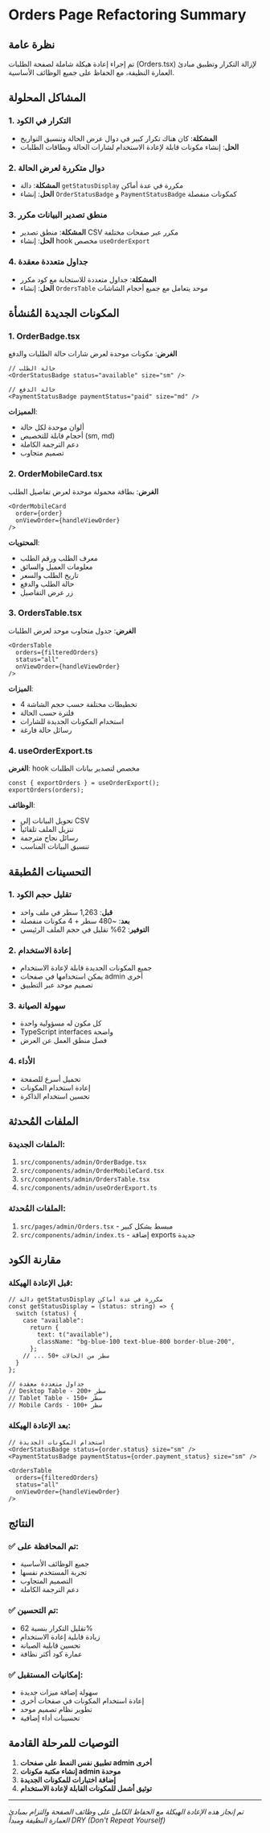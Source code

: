 # Orders Page Refactoring Summary

## نظرة عامة
تم إجراء إعادة هيكلة شاملة لصفحة الطلبات (Orders.tsx) لإزالة التكرار وتطبيق مبادئ العمارة النظيفة، مع الحفاظ على جميع الوظائف الأساسية.

## المشاكل المحلولة

### 1. التكرار في الكود
- **المشكلة**: كان هناك تكرار كبير في دوال عرض الحالة وتنسيق التواريخ
- **الحل**: إنشاء مكونات قابلة لإعادة الاستخدام لشارات الحالة وبطاقات الطلبات

### 2. دوال متكررة لعرض الحالة
- **المشكلة**: دالة `getStatusDisplay` مكررة في عدة أماكن
- **الحل**: إنشاء `OrderStatusBadge` و `PaymentStatusBadge` كمكونات منفصلة

### 3. منطق تصدير البيانات مكرر
- **المشكلة**: منطق تصدير CSV مكرر عبر صفحات مختلفة
- **الحل**: إنشاء hook مخصص `useOrderExport`

### 4. جداول متعددة معقدة
- **المشكلة**: جداول متعددة للاستجابة مع كود مكرر
- **الحل**: إنشاء `OrdersTable` موحد يتعامل مع جميع أحجام الشاشات

## المكونات الجديدة المُنشأة

### 1. **OrderBadge.tsx**
**الغرض**: مكونات موحدة لعرض شارات حالة الطلبات والدفع
```tsx
// حالة الطلب
<OrderStatusBadge status="available" size="sm" />

// حالة الدفع
<PaymentStatusBadge paymentStatus="paid" size="md" />
```

**المميزات**:
- ألوان موحدة لكل حالة
- أحجام قابلة للتخصيص (sm, md)
- دعم الترجمة الكاملة
- تصميم متجاوب

### 2. **OrderMobileCard.tsx**
**الغرض**: بطاقة محمولة موحدة لعرض تفاصيل الطلب
```tsx
<OrderMobileCard 
  order={order} 
  onViewOrder={handleViewOrder} 
/>
```

**المحتويات**:
- معرف الطلب ورقم الطلب
- معلومات العميل والسائق
- تاريخ الطلب والسعر
- حالة الطلب والدفع
- زر عرض التفاصيل

### 3. **OrdersTable.tsx**
**الغرض**: جدول متجاوب موحد لعرض الطلبات
```tsx
<OrdersTable 
  orders={filteredOrders}
  status="all"
  onViewOrder={handleViewOrder}
/>
```

**الميزات**:
- 4 تخطيطات مختلفة حسب حجم الشاشة
- فلترة حسب الحالة
- استخدام المكونات الجديدة للشارات
- رسائل حالة فارغة

### 4. **useOrderExport.ts**
**الغرض**: hook مخصص لتصدير بيانات الطلبات
```tsx
const { exportOrders } = useOrderExport();
exportOrders(orders);
```

**الوظائف**:
- تحويل البيانات إلى CSV
- تنزيل الملف تلقائياً
- رسائل نجاح مترجمة
- تنسيق البيانات المناسب

## التحسينات المُطبقة

### 1. تقليل حجم الكود
- **قبل**: 1,263 سطر في ملف واحد
- **بعد**: ~480 سطر + 4 مكونات منفصلة
- **التوفير**: 62% تقليل في حجم الملف الرئيسي

### 2. إعادة الاستخدام
- جميع المكونات الجديدة قابلة لإعادة الاستخدام
- يمكن استخدامها في صفحات admin أخرى
- تصميم موحد عبر التطبيق

### 3. سهولة الصيانة
- كل مكون له مسؤولية واحدة
- TypeScript interfaces واضحة
- فصل منطق العمل عن العرض

### 4. الأداء
- تحميل أسرع للصفحة
- إعادة استخدام المكونات
- تحسين استخدام الذاكرة

## الملفات المُحدثة

### الملفات الجديدة:
1. `src/components/admin/OrderBadge.tsx`
2. `src/components/admin/OrderMobileCard.tsx`
3. `src/components/admin/OrdersTable.tsx`
4. `src/components/admin/useOrderExport.ts`

### الملفات المُحدثة:
1. `src/pages/admin/Orders.tsx` - مبسط بشكل كبير
2. `src/components/admin/index.ts` - إضافة exports جديدة

## مقارنة الكود

### قبل الإعادة الهيكلة:
```tsx
// دالة getStatusDisplay مكررة في عدة أماكن
const getStatusDisplay = (status: string) => {
  switch (status) {
    case "available":
      return {
        text: t("available"),
        className: "bg-blue-100 text-blue-800 border-blue-200",
      };
    // ... 50+ سطر من الحالات
  }
};

// جداول متعددة معقدة
// Desktop Table - 200+ سطر
// Tablet Table - 150+ سطر  
// Mobile Cards - 100+ سطر
```

### بعد الإعادة الهيكلة:
```tsx
// استخدام المكونات الجديدة
<OrderStatusBadge status={order.status} size="sm" />
<PaymentStatusBadge paymentStatus={order.payment_status} size="sm" />

<OrdersTable 
  orders={filteredOrders}
  status="all"
  onViewOrder={handleViewOrder}
/>
```

## النتائج

### ✅ تم المحافظة على:
- جميع الوظائف الأساسية
- تجربة المستخدم نفسها
- التصميم المتجاوب
- دعم الترجمة الكاملة

### ✅ تم التحسين:
- تقليل التكرار بنسبة 62%
- زيادة قابلية إعادة الاستخدام
- تحسين قابلية الصيانة
- عمارة كود أكثر نظافة

### ✅ إمكانيات المستقبل:
- سهولة إضافة ميزات جديدة
- إعادة استخدام المكونات في صفحات أخرى
- تطوير نظام تصميم موحد
- تحسينات أداء إضافية

## التوصيات للمرحلة القادمة

1. **تطبيق نفس النمط على صفحات admin أخرى**
2. **إنشاء مكتبة مكونات admin موحدة**
3. **إضافة اختبارات للمكونات الجديدة**
4. **توثيق أشمل للمكونات القابلة لإعادة الاستخدام**

---

*تم إنجاز هذه الإعادة الهيكلة مع الحفاظ الكامل على وظائف الصفحة والتزام بمبادئ العمارة النظيفة ومبدأ DRY (Don't Repeat Yourself)*
